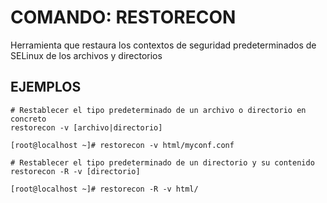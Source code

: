 # COMANDO: RESTORECON

Herramienta que restaura los contextos de seguridad predeterminados de SELinux de los archivos y directorios

## EJEMPLOS

```
# Restablecer el tipo predeterminado de un archivo o directorio en concreto
restorecon -v [archivo|directorio]

[root@localhost ~]# restorecon -v html/myconf.conf
```

```
# Restablecer el tipo predeterminado de un directorio y su contenido
restorecon -R -v [directorio]

[root@localhost ~]# restorecon -R -v html/
```




